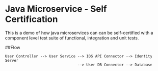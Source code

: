 # Java Microservice - Self Certification

This is a demo of how java microservices can can be self-certified with a component level test suite of
functional, integration and unit tests.

##Flow

```
User Controller --> User Service --> IDS API Connector --> Identity Server
                                 --> User DB Connector --> Database
```
